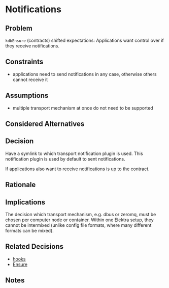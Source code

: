 # Notifications

## Problem

`kdbEnsure` (contracts) shifted expectations:
Applications want control over if they receive notifications.

## Constraints

- applications need to send notifications in any case, otherwise others cannot receive it

## Assumptions

- multiple transport mechanism at once do not need to be supported

## Considered Alternatives

## Decision

Have a symlink to which transport notification plugin is used.
This notification plugin is used by default to sent notifications.

If applications also want to receive notifications is up to the contract.

## Rationale

## Implications

The decision which transport mechanism, e.g. dbus or zeromq, must be chosen per computer node or container.
Within one Elektra setup, they cannot be intermixed (unlike config file formats, where many different formats can be mixed).

## Related Decisions

- [hooks](../4_partially_implemented/hooks.md)
- [Ensure](../5_implemented/ensure.md)

## Notes
